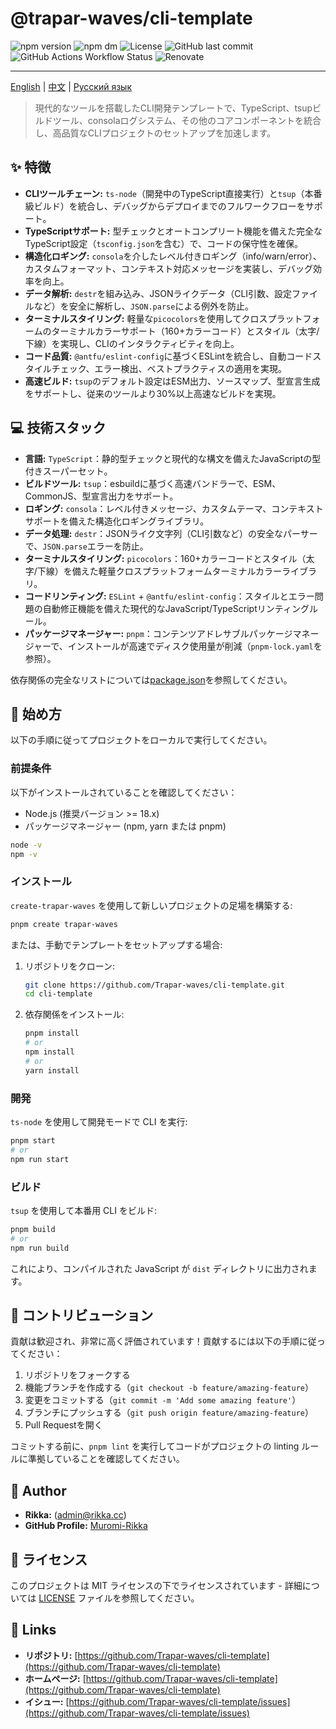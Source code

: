 # @trapar-waves/cli-template

![npm version](https://img.shields.io/npm/v/@trapar-waves/cli-template)
![npm dm](https://img.shields.io/npm/dm/@trapar-waves/cli-template)
![License](https://img.shields.io/github/license/Trapar-waves/cli-template)
![GitHub last commit](https://img.shields.io/github/last-commit/Trapar-waves/cli-template)
![GitHub Actions Workflow Status](https://img.shields.io/github/actions/workflow/status/Trapar-waves/cli-template/release.yml)
![Renovate](https://img.shields.io/badge/renovate-enabled-blue)

---

[English](../README.md) | [中文](/readme/README-CN.md) | [Русский язык](/readme/README-RU.md)

> 現代的なツールを搭載したCLI開発テンプレートで、TypeScript、tsupビルドツール、consolaログシステム、その他のコアコンポーネントを統合し、高品質なCLIプロジェクトのセットアップを加速します。

## ✨ 特徴

- **CLIツールチェーン:** `ts-node`（開発中のTypeScript直接実行）と`tsup`（本番級ビルド）を統合し、デバッグからデプロイまでのフルワークフローをサポート。
- **TypeScriptサポート:** 型チェックとオートコンプリート機能を備えた完全なTypeScript設定（`tsconfig.json`を含む）で、コードの保守性を確保。
- **構造化ロギング:** `consola`を介したレベル付きロギング（info/warn/error）、カスタムフォーマット、コンテキスト対応メッセージを実装し、デバッグ効率を向上。
- **データ解析:** `destr`を組み込み、JSONライクデータ（CLI引数、設定ファイルなど）を安全に解析し、`JSON.parse`による例外を防止。
- **ターミナルスタイリング:** 軽量な`picocolors`を使用してクロスプラットフォームのターミナルカラーサポート（160+カラーコード）とスタイル（太字/下線）を実現し、CLIのインタラクティビティを向上。
- **コード品質:** `@antfu/eslint-config`に基づくESLintを統合し、自動コードスタイルチェック、エラー検出、ベストプラクティスの適用を実現。
- **高速ビルド:** `tsup`のデフォルト設定はESM出力、ソースマップ、型宣言生成をサポートし、従来のツールより30%以上高速なビルドを実現。

## 💻 技術スタック

- **言語:** `TypeScript`：静的型チェックと現代的な構文を備えたJavaScriptの型付きスーパーセット。
- **ビルドツール:** `tsup`：esbuildに基づく高速バンドラーで、ESM、CommonJS、型宣言出力をサポート。
- **ロギング:** `consola`：レベル付きメッセージ、カスタムテーマ、コンテキストサポートを備えた構造化ロギングライブラリ。
- **データ処理:** `destr`：JSONライク文字列（CLI引数など）の安全なパーサーで、`JSON.parse`エラーを防止。
- **ターミナルスタイリング:** `picocolors`：160+カラーコードとスタイル（太字/下線）を備えた軽量クロスプラットフォームターミナルカラーライブラリ。
- **コードリンティング:** `ESLint` + `@antfu/eslint-config`：スタイルとエラー問題の自動修正機能を備えた現代的なJavaScript/TypeScriptリンティングルール。
- **パッケージマネージャー:** `pnpm`：コンテンツアドレサブルパッケージマネージャーで、インストールが高速でディスク使用量が削減（`pnpm-lock.yaml`を参照）。

依存関係の完全なリストについては[package.json](package.json)を参照してください。

## 🚀 始め方

以下の手順に従ってプロジェクトをローカルで実行してください。

### 前提条件

以下がインストールされていることを確認してください：

- Node.js (推奨バージョン >= 18.x)
- パッケージマネージャー (npm, yarn または pnpm)

```bash
node -v
npm -v
```

### インストール

`create-trapar-waves` を使用して新しいプロジェクトの足場を構築する:

```bash
pnpm create trapar-waves
```

または、手動でテンプレートをセットアップする場合:

1. リポジトリをクローン:
   ```bash
   git clone https://github.com/Trapar-waves/cli-template.git
   cd cli-template
   ```
2. 依存関係をインストール:
   ```bash
   pnpm install
   # or
   npm install
   # or
   yarn install
   ```

### 開発

`ts-node` を使用して開発モードで CLI を実行:
```bash
pnpm start
# or
npm run start
```

### ビルド

`tsup` を使用して本番用 CLI をビルド:
```bash
pnpm build
# or
npm run build
```

これにより、コンパイルされた JavaScript が `dist` ディレクトリに出力されます。

## 🤝 コントリビューション

貢献は歓迎され、非常に高く評価されています！貢献するには以下の手順に従ってください：

1. リポジトリをフォークする
2. 機能ブランチを作成する（`git checkout -b feature/amazing-feature`）
3. 変更をコミットする（`git commit -m 'Add some amazing feature'`）
4. ブランチにプッシュする（`git push origin feature/amazing-feature`）
5. Pull Requestを開く

コミットする前に、`pnpm lint` を実行してコードがプロジェクトの linting ルールに準拠していることを確認してください。

## 👤 Author

- **Rikka:** (admin@rikka.cc)
- **GitHub Profile:** [Muromi-Rikka](https://github.com/Muromi-Rikka)

## 📄 ライセンス

このプロジェクトは MIT ライセンスの下でライセンスされています - 詳細については [LICENSE](../LICENSE) ファイルを参照してください。

## 🔗 Links

- **リポジトリ:** [https://github.com/Trapar-waves/cli-template](https://github.com/Trapar-waves/cli-template)
- **ホームページ:** [https://github.com/Trapar-waves/cli-template](https://github.com/Trapar-waves/cli-template)
- **イシュー:** [https://github.com/Trapar-waves/cli-template/issues](https://github.com/Trapar-waves/cli-template/issues)
